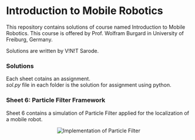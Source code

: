 # Introduction to Mobile Robotics
This repository contains solutions of course named Introduction to Mobile Robotics. This course is offered by Prof. Wolfram Burgard in University of Freiburg, Germany. 

Solutions are written by V!N!T Sarode.


### Solutions
Each sheet cotains an assignment.\
*sol.py* file in each folder is the solution for assignment using python.

### Sheet 6: Particle Filter Framework
Sheet 6 contains a simulation of Particle Filter applied for the localization of a mobile robot.

<p align="center">
<img src="https://github.com/vinits5/probabilistic_robotics/blob/master/gif/particle_filer_localization.gif" title="Implementation of Particle Filter"/>
</p>
